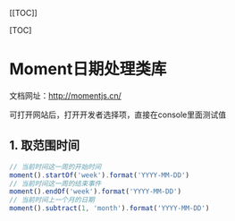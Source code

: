 [[TOC]]

[TOC]

# Moment日期处理类库

文档网址：http://momentjs.cn/

可打开网站后，打开开发者选择项，直接在console里面测试值

## 1. 取范围时间

```js
// 当前时间这一周的开始时间
moment().startOf('week').format('YYYY-MM-DD')
// 当前时间这一周的结束事件
moment().endOf('week').format('YYYY-MM-DD')
// 当前时间上一个月的日期
moment().subtract(1, 'month').format('YYYY-MM-DD')
```

